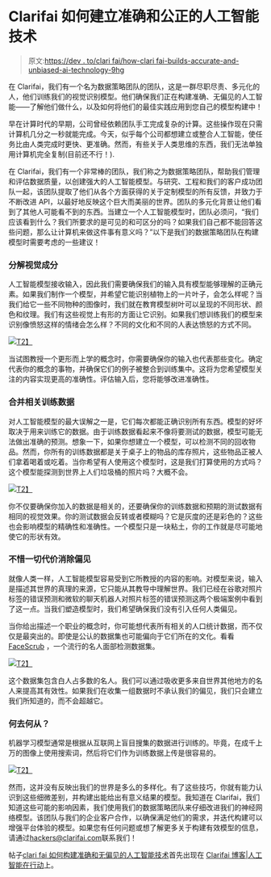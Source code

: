 # Clarifai 如何建立准确和公正的人工智能技术

> 原文:[https://dev . to/clari fai/how-clari fai-builds-accurate-and-unbiased-ai-technology-9hg](https://dev.to/clarifai/how-clarifai-builds-accurate-and-unbiased-ai-technology-9hg)

在 Clarifai，我们有一个名为数据策略团队的团队，这是一群尽职尽责、多元化的人，他们训练我们的视觉识别模型。他们确保我们正在构建准确、无偏见的人工智能——了解他们做什么，以及如何将他们的最佳实践应用到您自己的模型构建中！

早在计算时代的早期，公司曾经依赖团队手工完成复杂的计算。这些操作现在只需计算机几分之一秒就能完成。今天，似乎每个公司都想建立或整合人工智能，使任务比由人类完成时更快、更准确。然而，有些关于人类思维的东西，我们无法单独用计算机完全复制(目前还不行！).

在 Clarifai，我们有一个非常棒的团队，我们称之为数据策略团队，帮助我们管理和评估数据质量，以创建强大的人工智能模型。与研究、工程和我们的客户成功团队一起，该团队提取了他们从各个方面获得的关于定制模型的所有反馈，并致力于不断改进 API，以最好地反映这个巨大而美丽的世界。团队的多元化背景让他们看到了其他人可能看不到的东西。当建立一个人工智能模型时，团队必须问，“我们应该看到什么？我们所要求的是可见的和可区分的吗？如果我们自己都不能回答这些问题，那么让计算机来做这件事有意义吗？”以下是我们的数据策略团队在构建模型时需要考虑的一些建议！

### [](#break-down-the-visual-components)**分解视觉成分**

人工智能模型接收输入，因此我们需要确保我们的输入具有模型能够理解的正确元素。如果我们制作一个模型，并希望它能识别植物上的一片叶子，会怎么样呢？当我们给它一些不同物种的图像时，我们就在教育模型树叶可以呈现的不同形状、颜色和纹理。我们有这些视觉上有形的方面让它识别。如果我们想训练我们的模型来识别像愤怒这样的情绪会怎么样？不同的文化和不同的人表达愤怒的方式不同。

[![](../Images/94483a5b1b0990071500ea04749cb45e.png)T2】](https://res.cloudinary.com/practicaldev/image/fetch/s--2RG1BieR--/c_limit%2Cf_auto%2Cfl_progressive%2Cq_auto%2Cw_880/https://blog.clarifai.com/wp-content/uploads/2017/11/emotion.png)

当试图教授一个更形而上学的概念时，你需要确保你的输入也代表那些变化。确定代表你的概念的事物，并确保它们的例子被整合到训练集中。这将为您希望模型关注的内容实现更高的准确性。评估输入后，您将能够改进准确性。

### [](#incorporate-relevant-training-data)**合并相关训练数据**

对人工智能模型的最大误解之一是，它们每次都能正确识别所有东西。模型的好坏取决于用来训练它的数据。由于训练数据看起来不像将要测试的数据，模型可能无法做出准确的预测。想象一下，如果你想建立一个模型，可以检测不同的回收物品。然而，你所有的训练数据都是关于桌子上的物品的库存照片，这些物品正被人们拿着喝着或吃着。当你希望有人使用这个模型时，这是我们打算使用的方式吗？这个模型能探测到世界上人们垃圾桶的照片吗？大概不会。

[![](../Images/53274a5d8a5bf72fc13e140d03d08770.png)T2】](https://res.cloudinary.com/practicaldev/image/fetch/s--sp_5a31R--/c_limit%2Cf_auto%2Cfl_progressive%2Cq_auto%2Cw_880/https://blog.clarifai.com/wp-content/uploads/2017/11/Screen-Shot-2017-11-09-at-12.21.22-PM.png)

你不仅要确保你加入的数据是相关的，还要确保你的训练数据和预期的测试数据有相同的视觉效果。你的测试数据会反转或者模糊吗？它是灰度的还是彩色的？这些也会影响模型的精确性和准确性。一个模型只是一块粘土，你的工作就是尽可能地使它的形状有效。

### [](#remove-biases-at-all-costs)**不惜一切代价消除偏见**

就像人类一样，人工智能模型容易受到它所教授的内容的影响。对模型来说，输入是描述其世界的真理的来源，它只能从其教导中理解世界。我们已经在谷歌对照片标签的错误预测和微软的聊天机器人对照片标签的错误预测这两个极端案例中看到了这一点。当我们塑造模型时，我们希望确保我们没有引入任何人类偏见。

当你给出描述一个职业的概念时，你可能想代表所有相关的人口统计数据，而不仅仅是最突出的。即使是公认的数据集也可能偏向于它们所在的文化。看看 [FaceScrub](http://vintage.winklerbros.net/facescrub.html) ，一个流行的名人面部检测数据集。

[![](../Images/c1c676b71f7f527e66b2c1ecbdbd98e5.png)T2】](https://res.cloudinary.com/practicaldev/image/fetch/s--NRkEQLmJ--/c_limit%2Cf_auto%2Cfl_progressive%2Cq_auto%2Cw_880/https://blog.clarifai.com/wp-content/uploads/2017/11/facescrub.jpg)

这个数据集包含白人占多数的名人。我们可以通过吸收更多来自世界其他地方的名人来提高其有效性。如果我们在收集一组数据时不承认我们的偏见，我们只会建立我们所知道的，而不会超越它。

### [](#where-to-go-from-here)**何去何从？**

机器学习模型通常是根据从互联网上盲目搜集的数据进行训练的。毕竟，在成千上万的图像上使用搜索词，然后将它们作为训练数据上传是很容易的。

[![](../Images/81afcf0f89c5a490c83e9aba541e9889.png)T2】](https://res.cloudinary.com/practicaldev/image/fetch/s--KL3j4sTc--/c_limit%2Cf_auto%2Cfl_progressive%2Cq_auto%2Cw_880/https://blog.clarifai.com/wp-content/uploads/2017/11/Screen-Shot-2017-11-09-at-12.32.49-PM.png)

然而，这并没有反映出我们的世界是多么的多样化。有了这些技巧，你就有能力认识到这些细微差别，并构建出能给出有意义结果的模型。我知道在 Clarifai，我们知道这些可能的影响因素，我们使用我们的数据策略团队来仔细改进我们的神经网络模型。该团队与我们的企业客户合作，以确保满足他们的需求，并迭代构建可以增强平台体验的模型。如果您有任何问题或想了解更多关于构建有效模型的信息，请通过[hackers@clarifai.com](mailto:hackers@clarifai.com)联系我们！

帖子[clari fai 如何构建准确和无偏见的人工智能技术](https://blog.clarifai.com/data-strategy-team-builds-accurate-unbiased-ai-technology/)首先出现在 [Clarifai 博客|人工智能在行动](https://blog.clarifai.com)上。